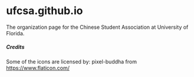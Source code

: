 # ufcsa.github.io
The organization page for the Chinese Student Association at University of Florida.

##### Credits

Some of the icons are licensed by:
pixel-buddha from https://www.flaticon.com/
